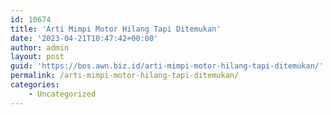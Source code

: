 ```yaml
---
id: 10674
title: 'Arti Mimpi Motor Hilang Tapi Ditemukan'
date: '2023-04-21T10:47:42+00:00'
author: admin
layout: post
guid: 'https://bos.awn.biz.id/arti-mimpi-motor-hilang-tapi-ditemukan/'
permalink: /arti-mimpi-motor-hilang-tapi-ditemukan/
categories:
    - Uncategorized
---
```


